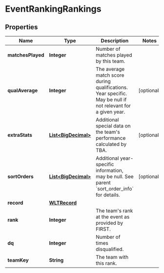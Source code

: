 # EventRankingRankings

## Properties
Name | Type | Description | Notes
------------ | ------------- | ------------- | -------------
**matchesPlayed** | **Integer** | Number of matches played by this team. | 
**qualAverage** | **Integer** | The average match score during qualifications. Year specific. May be null if not relevant for a given year. |  [optional]
**extraStats** | [**List&lt;BigDecimal&gt;**](BigDecimal.md) | Additional special data on the team&#x27;s performance calculated by TBA. |  [optional]
**sortOrders** | [**List&lt;BigDecimal&gt;**](BigDecimal.md) | Additional year-specific information, may be null. See parent &#x60;sort_order_info&#x60; for details. |  [optional]
**record** | [**WLTRecord**](WLTRecord.md) |  | 
**rank** | **Integer** | The team&#x27;s rank at the event as provided by FIRST. | 
**dq** | **Integer** | Number of times disqualified. | 
**teamKey** | **String** | The team with this rank. | 
